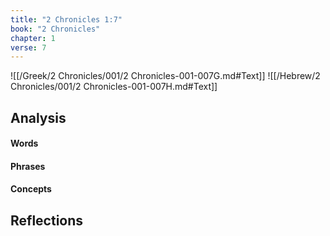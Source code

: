 ```yaml
---
title: "2 Chronicles 1:7"
book: "2 Chronicles"
chapter: 1
verse: 7
---
```

![[/Greek/2 Chronicles/001/2 Chronicles-001-007G.md#Text]]
![[/Hebrew/2 Chronicles/001/2 Chronicles-001-007H.md#Text]]

## Analysis

#### Words

#### Phrases

#### Concepts

## Reflections
